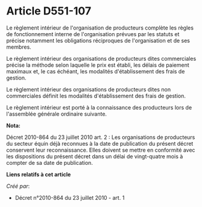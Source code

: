 # Article D551-107

Le règlement intérieur de l'organisation de producteurs complète les règles de fonctionnement interne de l'organisation
prévues par les statuts et précise notamment les obligations réciproques de l'organisation et de ses membres. 

Le règlement intérieur des organisations de producteurs dites commerciales précise la méthode selon laquelle le prix est
établi, les délais de paiement maximaux et, le cas échéant, les modalités d'établissement des frais de gestion. 

Le règlement intérieur des organisations de producteurs dites non commerciales définit les modalités d'établissement des
frais de gestion. 

Le règlement intérieur est porté à la connaissance des producteurs lors de l'assemblée générale ordinaire suivante.

**Nota:**

Décret 2010-864 du 23 juillet 2010 art. 2 : Les organisations de producteurs du secteur équin déjà reconnues à la date de
publication du présent décret conservent leur reconnaissance. Elles doivent se mettre en conformité avec les dispositions du
présent décret dans un délai de vingt-quatre mois à compter de sa date de publication.

**Liens relatifs à cet article**

_Créé par_:

  - Décret n°2010-864 du 23 juillet 2010 - art. 1
